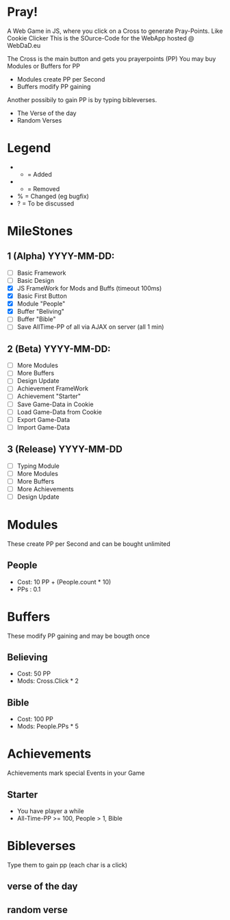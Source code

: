 Pray!
===========

A Web Game in JS, where you click on a Cross to generate Pray-Points. Like Cookie Clicker
This is the SOurce-Code for the WebApp hosted @ WebDaD.eu

The Cross is the main button and gets you prayerpoints (PP)
You may buy Modules or Buffers for PP
- Modules create PP per Second
- Buffers modify PP gaining

Another possibily to gain PP is by typing bibleverses.
- The Verse of the day
- Random Verses

# Legend
- + = Added
- - = Removed
- % = Changed (eg bugfix)
- ? = To be discussed

# MileStones

## 1 (Alpha) YYYY-MM-DD:
- [ ] Basic Framework
- [ ] Basic Design
- [X] JS FrameWork for Mods and Buffs (timeout 100ms)
- [X] Basic First Button
- [X] Module "People"
- [X] Buffer "Beliving"
- [ ] Buffer "Bible"
- [ ] Save AllTime-PP of all via AJAX on server (all 1 min)

## 2 (Beta) YYYY-MM-DD:
- [ ] More Modules
- [ ] More Buffers
- [ ] Design Update
- [ ] Achievement FrameWork
- [ ] Achievement "Starter"
- [ ] Save Game-Data in Cookie
- [ ] Load Game-Data from Cookie
- [ ] Export Game-Data
- [ ] Import Game-Data

## 3 (Release) YYYY-MM-DD
- [ ] Typing Module
- [ ] More Modules
- [ ] More Buffers
- [ ] More Achievements
- [ ] Design Update

# Modules
These create PP per Second and can be bought unlimited

## People
- Cost: 10 PP + (People.count * 10)
- PPs : 0.1

# Buffers
These modify PP gaining and may be bougth once

## Believing
- Cost: 50 PP
- Mods: Cross.Click * 2

## Bible
- Cost: 100 PP
- Mods: People.PPs * 5

# Achievements
Achievements mark special Events in your Game

## Starter
- You have player a while
- All-Time-PP >= 100, People > 1, Bible

# Bibleverses
Type them to gain pp (each char is a click)

## verse of the day

## random verse
